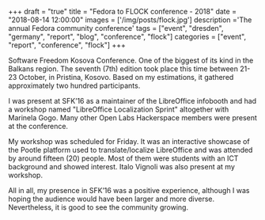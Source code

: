 +++
draft = "true"
title = "Fedora to FLOCK conference - 2018"
date = "2018-08-14 12:00:00"
images = ['/img/posts/flock.jpg']
description ='The annual Fedora community conference'
tags = ["event", "dresden", "germany", "report", "blog", "conference", "flock"]
categories = ["event", "report", "conference", "flock"]
+++

Software Freedom Kosova Conference. One of the biggest of its kind in the Balkans region. The seventh (7th) edition took place this time between 21-23 October, in Pristina, Kosovo. Based on my estimations, it gathered approximately two hundred participants.

I was present at SFK’16 as a maintainer of the LibreOffice infobooth and had a workshop named "LibreOffice Localization Sprint" altogether with Marinela Gogo. Many other Open Labs Hackerspace members were present at the conference.

My workshop was scheduled for Friday. It was an interactive showcase of the Pootle platform used to translate/localize LibreOffice and was attended by around fifteen (20) people. Most of them were students with an ICT background and showed interest. Italo Vignoli was also present at my workshop.

All in all, my presence in SFK’16 was a positive experience, although I was hoping the audience would have been larger and more diverse. Nevertheless, it is good to see the community growing.
